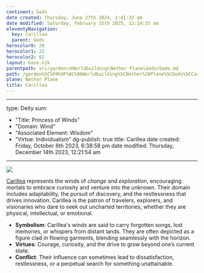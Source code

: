 ```yaml
---
continent: Gods
date created: Thursday, June 27th 2024, 1:41:32 am
date modified: Saturday, February 15th 2025, 12:14:35 am
eleventyNavigation:
  key: Carillea
  parent: Gods
herocolor0: 29
herocolor1: 21
herocolor2: 62
layout: base.njk
parentpath: src/garden\🌐Worldbuilding\Nether Plane\Gods/Gods.md
path: /garden%5C%F0%9F%8C%90Worldbuilding%5CNether%20Plane%5CGods%5CCarillea/
plane: Nether Plane
title: Carillea
---
```


---
type: Deity
sum:
- "Title: Princess of Winds"
- "Domain: Wind"
- "Associated Element: Wisdom"
- "Virtue: Individualism"
dg-publish: true
title: Carillea
date created: Friday, October 6th 2023, 6:38:58 pm
date modified: Thursday, December 14th 2023, 12:21:54 am
--- 

![](/static/shared_ai_account_Concept_art_portrait_of_a_radiant_deity_embod_8991d96e-48dd-4295-9d1d-2d8516776ea5.png)

[Carillea](/garden/%F0%9F%8C%90Worldbuilding/Nether%20Plane/Gods/Carillea) represents the winds of _change_ and _exploration_, encouraging mortals to embrace curiosity and venture into the unknown. Their domain includes adaptability, the pursuit of discovery, and the restlessness that drives innovation. Carillea is the patron of travelers, explorers, and visionaries who dare to seek out uncharted territories, whether they are physical, intellectual, or emotional.

- **Symbolism**: Carillea's winds are said to carry forgotten songs, lost memories, or whispers from distant lands. They are often depicted as a figure clad in flowing garments, blending seamlessly with the horizon.
- **Virtues**: Courage, curiosity, and the drive to grow beyond one’s current state.
- **Conflict**: Their influence can sometimes lead to dissatisfaction, restlessness, or a perpetual search for something unattainable.